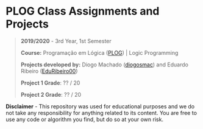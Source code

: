# PLOG Class Assignments and Projects

> **2019/2020** - 3rd Year, 1st Semester
>
> **Course:** Programação em Lógica ([PLOG](https://sigarra.up.pt/feup/pt/ucurr_geral.ficha_uc_view?pv_ocorrencia_id=4364446)) | Logic Programming
>
> **Projects developed by:** Diogo Machado ([diogosmac](https://github.com/diogosmac)) and Eduardo Ribeiro ([EduRibeiro00](https://github.com/EduRibeiro00))
>
> **Project 1 Grade**: ?? / 20
>
> **Project 2 Grade**: ?? / 20

**Disclaimer** - This repository was used for educational purposes and we do not take any responsibility for anything related to its content. You are free to use any code or algorithm you find, but do so at your own risk.